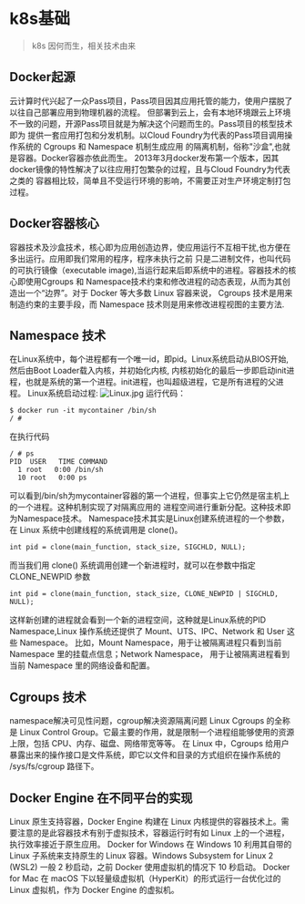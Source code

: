 # k8s基础
> k8s 因何而生，相关技术由来

## Docker起源
云计算时代兴起了一众Pass项目，Pass项目因其应用托管的能力，使用户摆脱了以往自己部署应用到物理机器的流程。
但部署到云上，会有本地环境跟云上环境不一致的问题，开源Pass项目就是为解决这个问题而生的。Pass项目的核型技术即为
提供一套应用打包和分发机制。以Cloud Foundry为代表的Pass项目调用操作系统的 Cgroups 和 Namespace 机制生成应用
的隔离机制，俗称"沙盒",也就是容器。Docker容器亦依此而生。
2013年3月docker发布第一个版本，因其docker镜像的特性解决了以往应用打包繁杂的过程，且与Cloud Foundry为代表之类的
容器相比较，简单且不受运行环境的影响，不需要正对生产环境定制打包过程。

## Docker容器核心
容器技术及沙盒技术，核心即为应用创造边界，使应用运行不互相干扰,也方便在多出运行。应用即我们常用的程序，程序未执行之前
只是二进制文件，也叫代码的可执行镜像（executable image),当运行起来后即系统中的进程。容器技术的核心即使用Cgroups 
和 Namespace技术约束和修改进程的动态表现，从而为其创造出一个“边界”。对于 Docker 等大多数 Linux 容器来说，
Cgroups 技术是用来制造约束的主要手段，而 Namespace 技术则是用来修改进程视图的主要方法.

## Namespace 技术
在Linux系统中，每个进程都有一个唯一id，即pid。Linux系统启动从BIOS开始,然后由Boot Loader载入内核，并初始化内核,
内核初始化的最后一步即启动init进程，也就是系统的第一个进程。init进程，也叫超级进程，它是所有进程的父进程。
Linux系统启动过程:
![Linux.jpg](https://chevereto.zhuangzexin.top/images/2020/12/29/Linux.jpg)
运行代码：
```shell
$ docker run -it mycontainer /bin/sh
/ #
```
在执行代码
```shell script
/ # ps
PID  USER   TIME COMMAND
  1 root   0:00 /bin/sh
  10 root   0:00 ps
```
可以看到/bin/sh为mycontainer容器的第一个进程，但事实上它仍然是宿主机上的一个进程。这种机制实现了对隔离应用的
进程空间进行重新分配。这种技术即为Namespace技术。
Namespace技术其实是Linux创建系统进程的一个参数，在 Linux 系统中创建线程的系统调用是 clone()。
```shell script
int pid = clone(main_function, stack_size, SIGCHLD, NULL); 
```
而当我们用 clone() 系统调用创建一个新进程时，就可以在参数中指定 CLONE_NEWPID 参数
```shell script
int pid = clone(main_function, stack_size, CLONE_NEWPID | SIGCHLD, NULL); 
```
这样新创建的进程就会看到一个新的进程空间，这种就是Linux系统的PID Namespace,Linux 操作系统还提供了 Mount、UTS、IPC、Network 
和 User 这些 Namespace。
比如，Mount Namespace，用于让被隔离进程只看到当前 Namespace 里的挂载点信息；Network Namespace，
用于让被隔离进程看到当前 Namespace 里的网络设备和配置。


## Cgroups 技术
namespace解决可见性问题，cgroup解决资源隔离问题
Linux Cgroups 的全称是 Linux Control Group。它最主要的作用，就是限制一个进程组能够使用的资源上限，包括 CPU、内存、磁盘、网络带宽等等。
在 Linux 中，Cgroups 给用户暴露出来的操作接口是文件系统，即它以文件和目录的方式组织在操作系统的 /sys/fs/cgroup 路径下。


## Docker Engine 在不同平台的实现
Linux 原生支持容器，Docker Engine 构建在 Linux 内核提供的容器技术上。需要注意的是此容器技术有别于虚拟技术，容器运行时有如 Linux 上的一个进程，执行效率接近于原生应用。
Docker for Windows 在 Windows 10 利用其自带的 Linux 子系统来支持原生的 Linux 容器。Windows Subsystem for Linux 2 (WSL2) 一般 2 秒启动，之前 Docker 使用虚拟机的情况下 10 秒启动。
Docker for Mac 在 macOS 下以轻量级虚拟机（HyperKit）的形式运行一台优化过的 Linux 虚拟机，作为 Docker Engine 的虚拟机。
